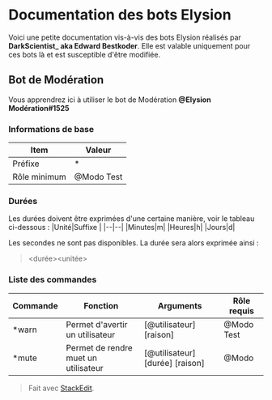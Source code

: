 Documentation des bots Elysion
=======
Voici une petite documentation vis-à-vis des bots Elysion réalisés par **DarkScientist_ aka Edward Bestkoder**. Elle est valable uniquement pour ces bots là et est susceptible d'être modifiée.

## Bot de Modération
Vous apprendrez ici à utiliser le bot de Modération **@Elysion Modération#1525**

### Informations de base

 
|Item|Valeur  |
|--|--|
|Préfixe  |*  |
|Rôle minimum|@Modo Test  |
### Durées
Les durées doivent être exprimées d'une certaine manière, voir le tableau ci-dessous :
|Unité|Suffixe  |
|--|--|
|Minutes|m|
|Heures|h|
|Jours|d|

Les secondes ne sont pas disponibles.
La durée sera alors exprimée ainsi : 

> <durée><unitée>

### Liste des commandes
|Commande|Fonction  |Arguments|Rôle requis|
|--|--|--|--|
|*warn  |Permet d'avertir un utilisateur  |[@utilisateur] [raison]|@Modo Test|
|*mute|Permet de rendre muet un utilisateur|[@utilisateur] [durée] [raison]|@Modo


> Fait avec [StackEdit](https://stackedit.io/).
